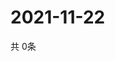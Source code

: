 # 2021-11-22
  共 0条

  <!-- BEGIN -->
  <!-- 最后更新时间Mon Nov 22 2021 10:03:26 GMT+0000 (Coordinated Universal Time) -->
  
  <!-- END -->
  
  